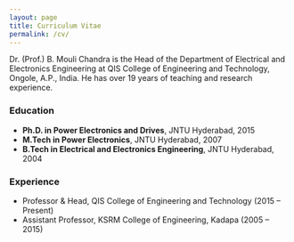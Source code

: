 ```yaml
---
layout: page
title: Curriculum Vitae
permalink: /cv/
---
```


Dr. (Prof.) B. Mouli Chandra is the Head of the Department of Electrical and Electronics Engineering at QIS College of Engineering and Technology, Ongole, A.P., India. He has over 19 years of teaching and research experience.

### Education
- **Ph.D. in Power Electronics and Drives**, JNTU Hyderabad, 2015
- **M.Tech in Power Electronics**, JNTU Hyderabad, 2007
- **B.Tech in Electrical and Electronics Engineering**, JNTU Hyderabad, 2004

### Experience
- Professor & Head, QIS College of Engineering and Technology (2015 – Present)
- Assistant Professor, KSRM College of Engineering, Kadapa (2005 – 2015)
